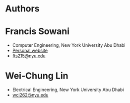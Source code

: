 Authors
=======

# Francis Sowani
 - Computer Engineering, New York University Abu Dhabi
 - [Personal website](http://frathoso.github.io/frathoso/)
 - fts215@nyu.edu


# Wei-Chung Lin
 - Electrical Engineering, New York University Abu Dhabi
 - wcl262@nyu.edu
 